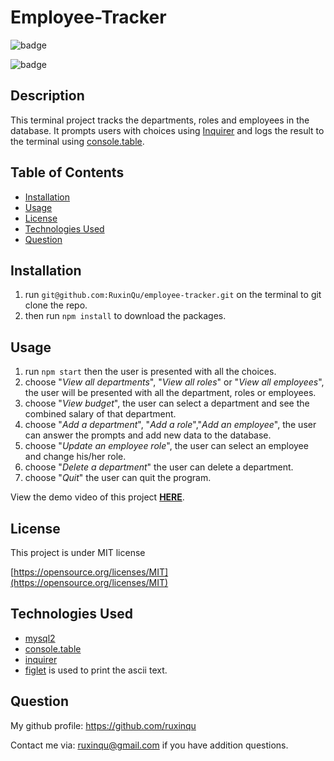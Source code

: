 # Employee-Tracker

![badge](https://img.shields.io/badge/License-MIT-green.svg)

![badge](https://img.shields.io/github/languages/top/ruxinqu/employee-tracker)

## Description

This terminal project tracks the departments, roles and employees in the database. It prompts users with choices using [Inquirer](https://www.npmjs.com/package/inquirer) and logs the result to the terminal using [console.table](https://www.npmjs.com/package/console.table).


## Table of Contents
- [Installation](#installation)
- [Usage](#usage)
- [License](#license)
- [Technologies Used](#technologies-used)
- [Question](#question)

## Installation

1. run `git@github.com:RuxinQu/employee-tracker.git` on the terminal to git clone the repo.
2. then run `npm install` to download the packages.

## Usage

1. run `npm start` then the user is presented with all the choices.
2. choose "*View all departments*", "*View all roles*" or "*View all employees*", the user will be presented with all the department, roles or employees.
3. choose "*View budget*", the user can select a department and see the combined salary of that department.
4. choose "*Add a department*", "*Add a role*","*Add an employee*", the user can answer the prompts and add new data to the database.
5. choose "*Update an employee role*", the user can select an employee and change his/her role.
6. choose "*Delete a department*" the user can delete a department.
7. choose "*Quit*" the user can quit the program.

View the demo video of this project [**HERE**](https://drive.google.com/file/d/1oX6RJRk-lzV2KR__T3LWggxwrKwuRMKb/view?usp=sharing).

## License

This project is under MIT license

[https://opensource.org/licenses/MIT](https://opensource.org/licenses/MIT)

## Technologies Used

- [mysql2](https://www.npmjs.com/package/mysql2)
- [console.table](https://www.npmjs.com/package/console.table)
- [inquirer](https://www.npmjs.com/package/inquirer)
- [figlet](https://www.npmjs.com/package/figlet) is used to print the ascii text.

## Question
My github profile: https://github.com/ruxinqu

 Contact me via: ruxinqu@gmail.com if you have addition questions.
